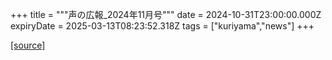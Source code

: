 +++
title = """声の広報_2024年11月号"""
date = 2024-10-31T23:00:00.000Z
expiryDate = 2025-03-13T08:23:52.318Z
tags = ["kuriyama","news"]
+++


[[source]](https://www.town.kuriyama.hokkaido.jp/site/koho/29277.html)
